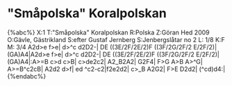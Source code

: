 # "Småpolska" Koralpolskan

{%abc%}
X:1
T:"Småpolska" Koralpolskan
R:Polska
Z:Göran Hed 2009
O:Gävle, Gästrikland
S:efter Gustaf Jernberg
S:Jenbergslåtar no 2
L: 1/8
K:F 
M: 3/4
A2d>e f>e| d>^c d2D2-| DE ((3E/2F/2E/2)F ((3F/2G/2F/2 E/2F/2)| (GA)A4|A2d>e f>e| d>^c d2D2-|
DE ((3E/2F/2E/2)F ((3F/2G/2F/2 E/2F/2)| (GA)A4|:A>=B c>d c>B| c>de2c2| A2_B2A2| G2F4|
F>G A>B A>^G| A>=B^c2cB| A2d2 d>f| ed ^c2-c2|f2e2d2| c>_B A2G2|
F>E D2d2| (^cd)d4:|
{%endabc%}

